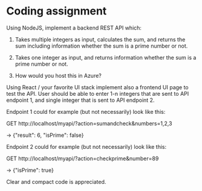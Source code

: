 # Coding assignment

Using NodeJS, implement a backend REST API which:

1. Takes multiple integers as input, calculates the sum, and returns the sum including information whether the sum is a prime number or not.

2. Takes one integer as input, and returns information whether the sum is a prime number or not.

3. How would you host this in Azure?

Using React / your favorite UI stack implement also a frontend UI page to test the API. User should be able to enter 1-n integers that are sent to API endpoint 1, and single integer that is sent to API endpoint 2.

Endpoint 1 could for example (but not necessarily) look like this:

GET http://localhost/myapi/?action=sumandcheck&numbers=1,2,3

-> {"result": 6, "isPrime": false}

Endpoint 2 could for example (but not necessarily) look like this:

GET http://localhost/myapi/?action=checkprime&number=89

-> {"isPrime": true}

Clear and compact code is appreciated.
